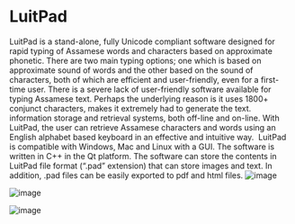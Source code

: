 # LuitPad

LuitPad is a stand-alone, fully Unicode compliant software designed for rapid typing of Assamese words and characters based on 
approximate phonetic. 
There are two main typing options; one which is based on approximate sound of words and the other based on the sound of 
characters, both of which are efficient and user-friendly, even for a first-time user. There is a severe lack of user-friendly software 
available for typing Assamese text. Perhaps the underlying reason is it uses 1800+ conjunct characters, makes it extremely had to 
generate the text.
information storage and retrieval systems, both off-line and on-line. With LuitPad, the user can retrieve Assamese 
characters and words using an English alphabet based keyboard in an effective and intuitive way.​
​
LuitPad is compatible with Windows, Mac and Linux with a GUI. The software is written in C++ in the Qt platform. The software can store the contents in LuitPad file 
format (“.pad” extension) that can store images and text. In addition, .pad files can be easily exported to pdf and html files.
![image](https://user-images.githubusercontent.com/587722/213560688-4e5c3aa3-3dd1-4fac-a3ee-32344919ab63.png)

![image](https://user-images.githubusercontent.com/587722/213560856-faa7bfc7-309a-4dae-8053-80bd42c4c7c5.png)

![image](https://user-images.githubusercontent.com/587722/213561073-01466c1a-6be7-4e91-a774-0f953b1dbf7f.png)
